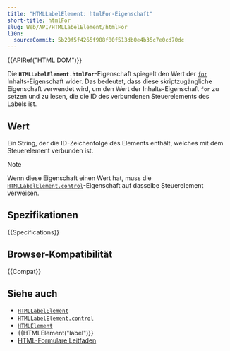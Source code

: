 ```yaml
---
title: "HTMLLabelElement: htmlFor-Eigenschaft"
short-title: htmlFor
slug: Web/API/HTMLLabelElement/htmlFor
l10n:
  sourceCommit: 5b20f5f4265f988f80f513db0e4b35c7e0cd70dc
---
```


{{APIRef("HTML DOM")}}

Die **`HTMLLabelElement.htmlFor`**-Eigenschaft spiegelt den Wert der [`for`](/de/docs/Web/HTML/Element/label#for) Inhalts-Eigenschaft wider. Das bedeutet, dass diese skriptzugängliche Eigenschaft verwendet wird, um den Wert der Inhalts-Eigenschaft `for` zu setzen und zu lesen, die die ID des verbundenen Steuerelements des Labels ist.

## Wert

Ein String, der die ID-Zeichenfolge des Elements enthält, welches mit dem Steuerelement verbunden ist.

> [!NOTE]
> Wenn diese Eigenschaft einen Wert hat, muss die [`HTMLLabelElement.control`](/de/docs/Web/API/HTMLLabelElement/control)-Eigenschaft auf dasselbe Steuerelement verweisen.

## Spezifikationen

{{Specifications}}

## Browser-Kompatibilität

{{Compat}}

## Siehe auch

- [`HTMLLabelElement`](/de/docs/Web/API/HTMLLabelElement)
- [`HTMLLabelElement.control`](/de/docs/Web/API/HTMLLabelElement/control)
- [`HTMLElement`](/de/docs/Web/API/HTMLElement)
- {{HTMLElement("label")}}
- [HTML-Formulare Leitfaden](/de/docs/Learn_web_development/Extensions/Forms)
